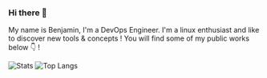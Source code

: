 ### Hi there 👋

My name is Benjamin, I'm a DevOps Engineer. I'm a linux enthusiast and like to discover new tools & concepts !
You will find some of my public works below :point_down: !

![Stats](https://github-readme-stats.vercel.app/api?username=benjaminBoboul&count_private=true&theme=graywhite&hide_border=true)
![Top Langs](https://github-readme-stats.vercel.app/api/top-langs/?username=benjaminBoboul&layout=compact&langs_count=8&hide=jupyter%20notebook,css&theme=graywhite&hide_border=true)
